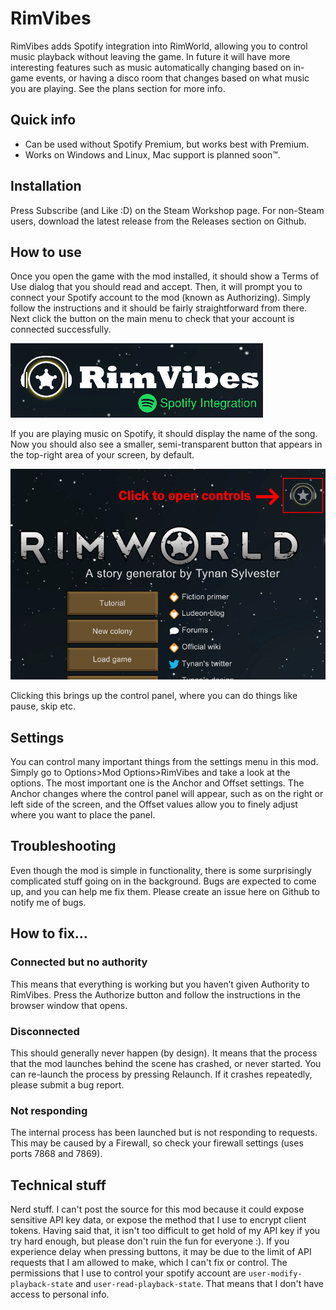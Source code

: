 # RimVibes
RimVibes adds Spotify integration into RimWorld, allowing you to control music playback without leaving the game. In future it will have more interesting features such as music automatically changing based on in-game events, or having a disco room that changes based on what music you are playing. See the plans section for more info.

## Quick info
* Can be used without Spotify Premium, but works best with Premium.
* Works on Windows and Linux, Mac support is planned soon™.

## Installation
Press Subscribe (and Like :D) on the Steam Workshop page. For non-Steam users, download the latest release from the Releases section on Github.

## How to use
Once you open the game with the mod installed, it should show a Terms of Use dialog that you should read and accept. Then, it will prompt you to connect your Spotify account to the mod (known as Authorizing). Simply follow the instructions and it should be fairly straightforward from there.
Next click the button on the main menu to check that your account is connected successfully.

![Main menu button](https://github.com/Epicguru/RimVibesMod/blob/master/Documentation%20Images/Main%20Menu%20Button.png)

If you are playing music on Spotify, it should display the name of the song.
Now you should also see a smaller, semi-transparent button that appears in the top-right area of your screen, by default.

![Main menu button](https://github.com/Epicguru/RimVibesMod/blob/master/Documentation%20Images/Main%20Menu%20HUD%20Button.png)

Clicking this brings up the control panel, where you can do things like pause, skip etc.

## Settings
You can control many important things from the settings menu in this mod. Simply go to Options>Mod Options>RimVibes and take a look at the options. The most important one is the Anchor and Offset settings. The Anchor changes where the control panel will appear, such as on the right or left side of the screen, and the Offset values allow you to finely adjust where you want to place the panel.

## Troubleshooting
Even though the mod is simple in functionality, there is some surprisingly complicated stuff going on in the background. Bugs are expected to come up, and you can help me fix them. Please create an issue here on Github to notify me of bugs.

## How to fix…
### Connected but no authority
This means that everything is working but you haven’t given Authority to RimVibes. Press the Authorize button and follow the instructions in the browser window that opens.

### Disconnected
This should generally never happen (by design). It means that the process that the mod launches behind the scene has crashed, or never started. You can re-launch the process by pressing Relaunch. If it crashes repeatedly, please submit a bug report.

### Not responding
The internal process has been launched but is not responding to requests. This may be caused by a Firewall, so check your firewall settings (uses ports 7868 and 7869).

## Technical stuff
Nerd stuff. I can't post the source for this mod because it could expose sensitive API key data, or expose the method that I use to encrypt client tokens. Having said that, it isn't too difficult to get hold of my API key if you try hard enough, but please don't ruin the fun for everyone :).
If you experience delay when pressing buttons, it may be due to the limit of API requests that I am allowed to make, which I can't fix or control.
The permissions that I use to control your spotify account are `user-modify-playback-state` and `user-read-playback-state`. That means that I don't have access to personal info.

